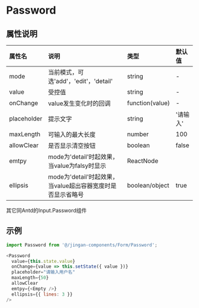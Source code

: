 # Password

## 属性说明

| 属性名 | 说明 | 类型 | 默认值 |
| :- | :- | :- | :- |
| mode | 当前模式，可选'add'，'edit'，'detail' | string | - |
| value | 受控值 | string | - |
| onChange | value发生变化时的回调 | function(value) | - |
| placeholder | 提示文字 | string | '请输入' |
| maxLength | 可输入的最大长度 | number | 100 |
| allowClear | 是否显示清空按钮 | boolean | false |
| emtpy | mode为'detail'时起效果，当value为falsy时显示 | ReactNode | <EmptyText /> |
| ellipsis | mode为'detail'时起效果，当value超出容器宽度时是否显示省略号 | boolean/object  | true |
其它同Antd的Input.Password组件

## 示例

```js
import Password from '@/jingan-components/Form/Password';

<Password
  value={this.state.value}
  onChange={value => this.setState({ value })}
  placeholder="请输入用户名"
  maxLength={50}
  allowClear
  emtpy={<Empty />}
  ellipsis={{ lines: 3 }}
/>
```